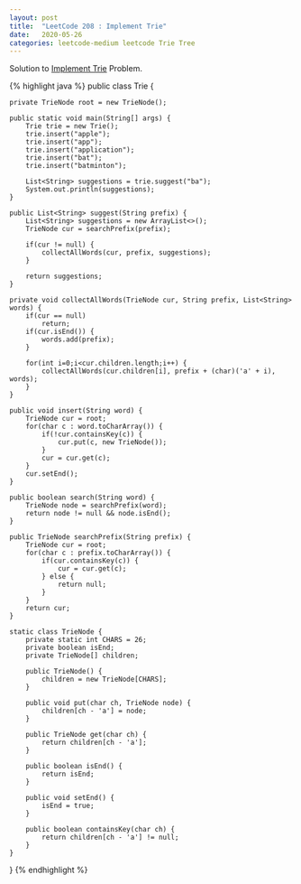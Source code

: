 ```yaml
---
layout: post
title:  "LeetCode 208 : Implement Trie"
date:   2020-05-26
categories: leetcode-medium leetcode Trie Tree
---
```


Solution to [Implement Trie][leetcode] Problem.

{% highlight java %}
public class Trie {

    private TrieNode root = new TrieNode();

    public static void main(String[] args) {
        Trie trie = new Trie();
        trie.insert("apple");
        trie.insert("app");
        trie.insert("application");
        trie.insert("bat");
        trie.insert("batminton");

        List<String> suggestions = trie.suggest("ba");
        System.out.println(suggestions);
    }

    public List<String> suggest(String prefix) {
        List<String> suggestions = new ArrayList<>();
        TrieNode cur = searchPrefix(prefix);

        if(cur != null) {
            collectAllWords(cur, prefix, suggestions);
        }

        return suggestions;
    }

    private void collectAllWords(TrieNode cur, String prefix, List<String> words) {
        if(cur == null)
            return;
        if(cur.isEnd()) {
            words.add(prefix);
        }

        for(int i=0;i<cur.children.length;i++) {
            collectAllWords(cur.children[i], prefix + (char)('a' + i), words);
        }
    }

    public void insert(String word) {
        TrieNode cur = root;
        for(char c : word.toCharArray()) {
            if(!cur.containsKey(c)) {
                cur.put(c, new TrieNode());
            }
            cur = cur.get(c);
        }
        cur.setEnd();
    }

    public boolean search(String word) {
        TrieNode node = searchPrefix(word);
        return node != null && node.isEnd();
    }

    public TrieNode searchPrefix(String prefix) {
        TrieNode cur = root;
        for(char c : prefix.toCharArray()) {
            if(cur.containsKey(c)) {
                cur = cur.get(c);
            } else {
                return null;
            }
        }
        return cur;
    }

    static class TrieNode {
        private static int CHARS = 26;
        private boolean isEnd;
        private TrieNode[] children;

        public TrieNode() {
            children = new TrieNode[CHARS];
        }

        public void put(char ch, TrieNode node) {
            children[ch - 'a'] = node;
        }

        public TrieNode get(char ch) {
            return children[ch - 'a'];
        }

        public boolean isEnd() {
            return isEnd;
        }

        public void setEnd() {
            isEnd = true;
        }

        public boolean containsKey(char ch) {
            return children[ch - 'a'] != null;
        }
    }
}
{% endhighlight %}

[leetcode]: https://leetcode.com/problems/implement-trie-prefix-tree/
